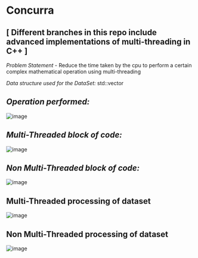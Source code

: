 # Concurra 
## [ Different branches in this repo include advanced implementations of multi-threading in C++ ]

*Problem Statement* - Reduce the time taken by the cpu to perform a certain complex mathematical operation using multi-threading

*Data structure used for the DataSet:* std::vector

## *Operation performed:*
![image](https://github.com/user-attachments/assets/d5b59c66-32d2-4492-8451-6bbf97516e97)

## *Multi-Threaded block of code:*
![image](https://github.com/user-attachments/assets/7b7dd6f2-54f0-4484-a63d-1360faaa7829)

## *Non Multi-Threaded block of code:*
![image](https://github.com/user-attachments/assets/5307f5d8-3e54-4728-bc48-3bda1f7ca3e9)

## Multi-Threaded processing of dataset
![image](https://github.com/user-attachments/assets/8446533c-a7a8-462b-86f6-08306e7edb23)

## Non Multi-Threaded processing of dataset
![image](https://github.com/user-attachments/assets/fc9e78c4-6666-411c-af61-3b1826b65c60)


